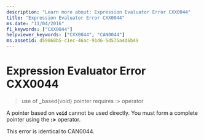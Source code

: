 ```yaml
---
description: "Learn more about: Expression Evaluator Error CXX0044"
title: "Expression Evaluator Error CXX0044"
ms.date: "11/04/2016"
f1_keywords: ["CXX0044"]
helpviewer_keywords: ["CXX0044", "CAN0044"]
ms.assetid: d59868b5-c1ec-46ac-91d6-5d575a4d6b49
---
```

# Expression Evaluator Error CXX0044

> use of _based(void) pointer requires :> operator

A pointer based on **`void`** cannot be used directly. You must form a complete pointer using the **:>** operator.

This error is identical to CAN0044.
